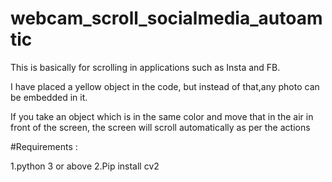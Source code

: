 # webcam_scroll_socialmedia_autoamtic
This is basically for scrolling in applications such as Insta and FB.

I have placed a yellow object in the code, but instead of that,any photo can be embedded in it.

If you take an object which is in the same color and move that in the air in front of the screen, the screen will scroll automatically as per the actions

#Requirements : 

 1.python 3 or above
 2.Pip install cv2
